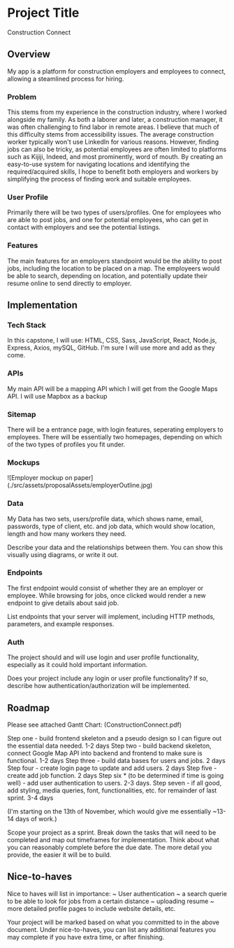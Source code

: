 # Project Title
Construction Connect

## Overview
My app is a platform for construction employers and employees to connect, allowing a steamlined process for hiring. 

### Problem

This stems from my experience in the construction industry, where I worked alongside my family. As both a laborer and later, a construction manager, it was often challenging to find labor in remote areas. I believe that much of this difficulty stems from accessibility issues. The average construction worker typically won't use LinkedIn for various reasons. However, finding jobs can also be tricky, as potential employees are often limited to platforms such as Kijiji, Indeed, and most prominently, word of mouth. By creating an easy-to-use system for navigating locations and identifying the required/acquired skills, I hope to benefit both employers and workers by simplifying the process of finding work and suitable employees.

### User Profile

Primarily there will be two types of users/profiles. One for employees who are able to post jobs, and one for potential employees, who can get in contact with employers and see the potential listings. 

### Features

The main features for an employers standpoint would be the ability to post jobs, including the location to be placed on a map. The employeers would be able to search, depending on location, and potentially update their resume online to send directly to employer. 

## Implementation

### Tech Stack

In this capstone, I will use: HTML, CSS, Sass, JavaScript, React, Node.js, Express, Axios, mySQL, GitHub. I'm sure I will use more and add as they come. 

### APIs

My main API will be a mapping API which I will get from the Google Maps API. I will use Mapbox as a backup

### Sitemap

There will be a entrance page, with login features, seperating employers to employees. There will be essentially two homepages, depending on which of the two types of profiles you fit under. 

### Mockups

![Employer mockup on paper]
(./src/assets/proposalAssets/employerOutline.jpg)

### Data

My Data has two sets, users/profile data, which shows name, email, passwords, type of client, etc. and job data, which would show location, length and how many workers they need. 

Describe your data and the relationships between them. You can show this visually using diagrams, or write it out. 

### Endpoints

The first endpoint would consist of whether they are an employer or employee. While browsing for jobs, once clicked would render a new endpoint to give details about said job. 

List endpoints that your server will implement, including HTTP methods, parameters, and example responses.

### Auth

The project should and will use login and user profile functionality, especially as it could hold important information. 

Does your project include any login or user profile functionality? If so, describe how authentication/authorization will be implemented.

## Roadmap
Please see attached Gantt Chart:
(ConstructionConnect.pdf)


Step one - build frontend skeleton and a pseudo design so I can figure out the essential data needed. 1-2 days
Step two - build backend skeleton, connect Google Map API into backend and frontend to make sure is functional. 1-2 days
Step three - build data bases for users and jobs. 2 days 
Step four - create login page to update and add users. 2 days
Step five - create add job function. 2 days
Step six * (to be determined if time is going well) - add user authentication to users. 2-3 days. 
Step seven - if all good, add styling, media queries, font, functionalities, etc. for remainder of last sprint. 3-4 days

(I'm starting on the 13th of November, which would give me essentially ~13-14 days of work.)



Scope your project as a sprint. Break down the tasks that will need to be completed and map out timeframes for implementation. Think about what you can reasonably complete before the due date. The more detail you provide, the easier it will be to build.

## Nice-to-haves

Nice to haves will list in importance:
~ User authentication
~ a search querie to be able to look for jobs from a certain distance
~ uploading resume
~ more detailed profile pages to include website details, etc.  

Your project will be marked based on what you committed to in the above document. Under nice-to-haves, you can list any additional features you may complete if you have extra time, or after finishing.
